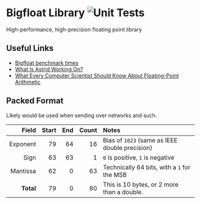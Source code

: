 # Bigfloat Library ![Unit Tests](https://github.com/Plenglin/bigfloat/workflows/Verification/badge.svg)

High-performance, high-precision floating point library

## Useful Links

- [Bigfloat benchmark times](https://astrid.tech/bigfloat/dev/bench/)
- [What Is Astrid Working On?](https://github.com/Plenglin/bigfloat/projects/1)
- [What Every Computer Scientist Should Know About Floating-Point Arithmetic](https://docs.oracle.com/cd/E19957-01/806-3568/ncg_goldberg.html)

## Packed Format

Likely would be used when sending over networks and such.

| Field     | Start | End | Count | Notes |
|----------:|------:|----:|------:|:------|
| Exponent  | 79    | 64  | 16    | Bias of `1023` (same as IEEE double precision) 
| Sign      | 63    | 63  | 1     | `0` is positive, `1` is negative
| Mantissa  | 62    | 0   | 63    | Technically 64 bits, with a `1` for the MSB
| **Total** | 79    | 0   | 80    | This is 10 bytes, or 2 more than a double.
